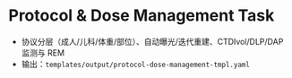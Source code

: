 # Protocol & Dose Management Task

- 协议分层（成人/儿科/体重/部位）、自动曝光/迭代重建、CTDIvol/DLP/DAP 监测与 REM
- 输出：`templates/output/protocol-dose-management-tmpl.yaml`
